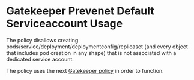 # Gatekeeper Prevenet Default Serviceaccount Usage

The policy disallows creating pods/service/deployment/deploymentconfig/replicaset (and every object that includes pod creation in any shape) that is not associated with a dedicated service account.

The policy uses the next [Gatekeeper policy](../../../open-policy-agent/authorization/prevent-default-serviceaccount-usage) in order to function.
